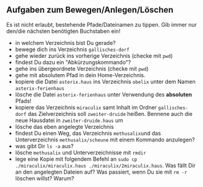 ## Aufgaben zum Bewegen/Anlegen/Löschen

Es ist nicht erlaubt, bestehende Pfade/Dateinamen zu tippen. Gib immer nur den/die nächsten benötigten Buchstaben ein!


- in welchem Verzeichnis bist Du gerade?
- bewege dich ins Verzeichnis `gallisches-dorf`
- gehe wieder zurück ins vorherige Verzeichnis (checke mit `pwd`)
- findest Du dazu ein "Abkürzungskommando"?
- gehe ins übergeordnete Verzeichnis (checke mit `pwd`)
- gehe mit absolutem Pfad in dein Home-Verzeichnis.
- kopiere die Datei `asterix.haus` ins Verzeichnis `obelix` unter dem Namen `asterix-ferienhaus`
- lösche die Datei `asterix-ferienhaus` unter Verwendung des **absoluten** Pfads!
- kopiere das Verzeichnis `miraculix` samt Inhalt im Ordner `gallisches-dorf` das Zielverzeichnis soll `zweiter-druide` heißen. Bennene auch die neue Hausdatei in `zweiter-druide.haus` um
- lösche das eben angelegte Verzeichnis
- findest Du einen Weg, das Verzeichnis `methusalix`und das Unterverzeichnis `methusalix/scheune` mit einem Kommando anzulegen?
- was gibt Dir `ls -a` aus?
- lösche `methusalix` und Unterverzeichnisse mit `rmdir`
- lege eine Kopie mit folgendem Befehl an `sudo cp ./miraculix/miraculix.haus ./miraculix/2miraculix.haus`. Was fällt Dir an den angelegten Dateien auf? Was passiert, wenn Du sie mit `rm -r` löschen willst? Warum?
